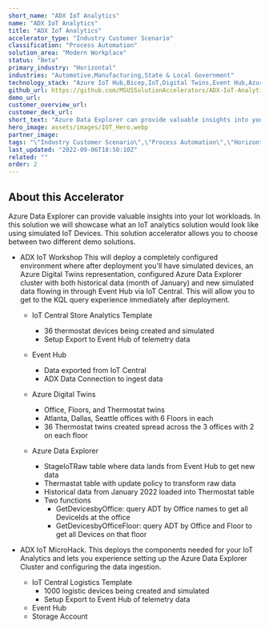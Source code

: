 ```yaml
---
short_name: "ADX IoT Analytics"
name: "ADX IoT Analytics"
title: "ADX IoT Analytics"
accelerator_type: "Industry Customer Scenario"
classification: "Process Automation"
solution_area: "Modern Workplace"
status: "Beta"
primary_industry: "Horizontal"
industries: "Automotive,Manufacturing,State & Local Government"
technology_stack: "Azure IoT Hub,Bicep,IoT,Digital Twins,Event Hub,Azure Data Explorer"
github_url: https://github.com/MSUSSolutionAccelerators/ADX-IoT-Analytics-Solution-Accelerator
demo_url: 
customer_overview_url: 
customer_deck_url: 
short_text: "Azure Data Explorer can provide valuable insights into your IoT workloads"
hero_image: assets/images/IOT_Hero.webp
partner_image: 
tags: "\"Industry Customer Scenario\",\"Process Automation\",\"Horizontal\",\"Automotive\",\"Manufacturing\",\"State & Local Government\",\"Azure IoT Hub\",\"Bicep\",\"IoT\",\"Digital Twins\",\"Event Hub\",\"Azure Data Explorer\",\"Modern Workplace\",\"Beta\""
last_updated: "2022-09-06T18:50:10Z"
related: ""
order: 2
---
```

## About this Accelerator

Azure Data Explorer can provide valuable insights into your Iot workloads. In this solution we will showcase what an IoT analytics solution would look like using simulated IoT Devices. This solution accelerator allows you to choose between two different demo solutions.

* ADX IoT Workshop This will deploy a completely configured environment where after deployment you'll have simulated devices, an Azure Digital Twins representation, configured Azure Data Explorer cluster with both historical data (month of January) and new simulated data flowing in through Event Hub via IoT Central. This will allow you to get to the KQL query experience immediately after deployment.
  * IoT Central Store Analytics Template
    * 36 thermostat devices being created and simulated
    * Setup Export to Event Hub of telemetry data

  * Event Hub
    * Data exported from IoT Central
    * ADX Data Connection to ingest data

  * Azure Digital Twins
    * Office, Floors, and Thermostat twins
    * Atlanta, Dallas, Seattle offices with 6 Floors in each
    * 36 Thermostat twins created spread across the 3 offices with 2 on each floor

  * Azure Data Explorer
    * StageIoTRaw table where data lands from Event Hub to get new data
    * Thermastat table with update policy to transform raw data
    * Historical data from January 2022 loaded into Thermostat table
    * Two functions
      * GetDevicesbyOffice: query ADT by Office names to get all DeviceIds at the office
      * GetDevicesbyOfficeFloor: query ADT by Office and Floor to get all Devices on that floor

* ADX IoT MicroHack. This deploys the components needed for your IoT Analytics and lets you experience setting up the Azure Data Explorer Cluster and configuring the data ingestion.

  * IoT Central Logistics Template
    * 1000 logistic devices being created and simulated
    * Setup Export to Event Hub of telemetry data
  * Event Hub
  * Storage Account